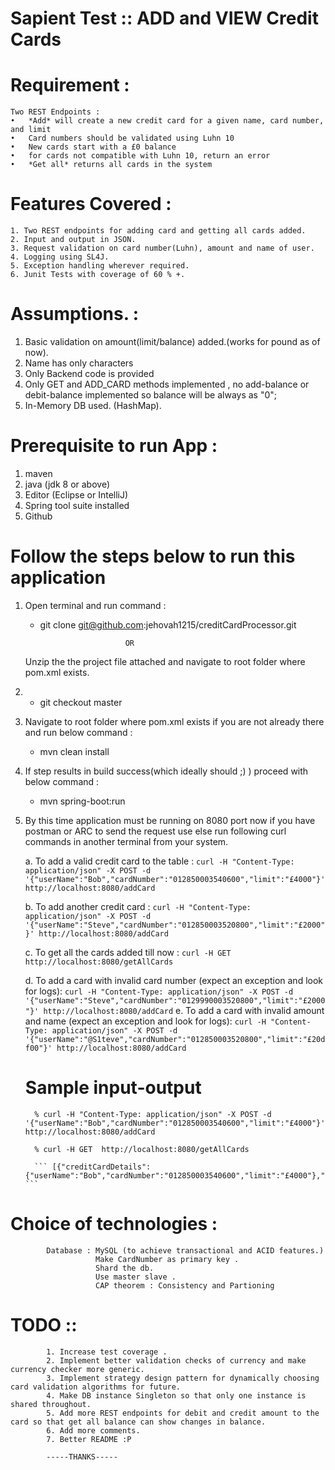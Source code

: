 # Sapient Test  :: ADD and VIEW Credit Cards

# Requirement : 

    Two REST Endpoints :
	•	*Add* will create a new credit card for a given name, card number, and limit
	•	Card numbers should be validated using Luhn 10
	•	New cards start with a £0 balance
	•	for cards not compatible with Luhn 10, return an error
	•	*Get all* returns all cards in the system
  
#  Features Covered :
    1. Two REST endpoints for adding card and getting all cards added.
    2. Input and output in JSON.
    3. Request validation on card number(Luhn), amount and name of user.
    4. Logging using SL4J.
    5. Exception handling wherever required.
    6. Junit Tests with coverage of 60 % +.

# Assumptions. :
  
 1. Basic validation on amount(limit/balance) added.(works for pound as of now).
 2. Name has only characters
 3. Only Backend code is provided
 4. Only GET and ADD_CARD methods implemented , no add-balance or debit-balance implemented so balance will be always as "0";
 5. In-Memory DB used. (HashMap).
 
 # Prerequisite to run App :
 
 1. maven 
 2. java (jdk 8 or above)
 3. Editor (Eclipse or IntelliJ)
 4. Spring tool suite installed
 5. Github
 
 # Follow the steps below to run this application 
  1. Open terminal and run command :
     * git clone git@github.com:jehovah1215/creditCardProcessor.git 
     
                              OR 
     Unzip the the project file attached and navigate to root folder where pom.xml exists.
     
  2. * git checkout master
     
  3. Navigate to root folder where pom.xml exists if you are not already there and run below command :
     * mvn clean install
  4. If step results in build success(which ideally should ;) ) proceed with below command :
     * mvn spring-boot:run 
  5. By this time application must be running on 8080 port now if you have postman or ARC to send the request use else run following
      curl commands in another terminal from your system.
      
      a. To add a valid credit card to the table : 
      ```curl -H "Content-Type: application/json" -X POST -d '{"userName":"Bob","cardNumber":"012850003540600","limit":"£4000"}' http://localhost:8080/addCard```
         
      b. To add another credit card :
          ``` curl -H "Content-Type: application/json" -X POST -d '{"userName":"Steve","cardNumber":"012850003520800","limit":"£2000"}' http://localhost:8080/addCard
          ```
          
      c. To get all the cards added till now :
          ``` curl -H GET  http://localhost:8080/getAllCards ```
      
      d. To add a card with invalid card number (expect an exception and look for logs):
           ``` curl -H "Content-Type: application/json" -X POST -d '{"userName":"Steve","cardNumber":"0129990003520800","limit":"£2000"}' http://localhost:8080/addCard
          ```
      e. To add a card with invalid amount and name (expect an exception and look for logs):
           ``` curl -H "Content-Type: application/json" -X POST -d '{"userName":"@S1teve","cardNumber":"012850003520800","limit":"£20df00"}' http://localhost:8080/addCard
          ```
          
       # Sample input-output 
       
           % curl -H "Content-Type: application/json" -X POST -d '{"userName":"Bob","cardNumber":"012850003540600","limit":"£4000"}' http://localhost:8080/addCard

           % curl -H GET  http://localhost:8080/getAllCards 
                
           ``` [{"creditCardDetails":{"userName":"Bob","cardNumber":"012850003540600","limit":"£4000"},"balance":"£0"}] ```
           
  # Choice of technologies : 
            Database : MySQL (to achieve transactional and ACID features.)
                       Make CardNumber as primary key .
                       Shard the db.
                       Use master slave .
                       CAP theorem : Consistency and Partioning 
           
           
  # TODO :: 
            1. Increase test coverage .
            2. Implement better validation checks of currency and make currency checker more generic.
            3. Implement strategy design pattern for dynamically choosing card validation algorithms for future.
            4. Make DB instance Singleton so that only one instance is shared throughout.
            5. Add more REST endpoints for debit and credit amount to the card so that get all balance can show changes in balance.
            6. Add more comments. 
            7. Better README :P
            
            -----THANKS-----
            
           
          
          
      
      
     
     
 
 
